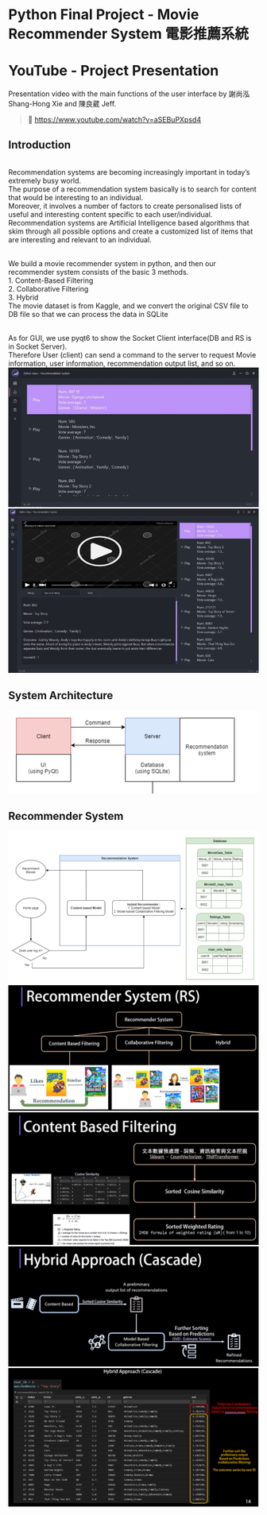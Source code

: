 # Python Final Project - Movie Recommender System 電影推薦系統 #

# YouTube - Project Presentation
Presentation video with the main functions of the user interface by 謝尚泓 Shang-Hong Xie and 陳良葳 Jeff.
> 🔗 https://www.youtube.com/watch?v=aSEBuPXpsd4

## Introduction ##
<br />Recommendation systems are becoming increasingly important in today’s extremely busy world.
<br />The purpose of a recommendation system basically is to search for content that would be interesting to an individual. 
<br />Moreover, it involves a number of factors to create personalised lists of useful and interesting content specific to each user/individual. 
<br />Recommendation systems are Artificial Intelligence based algorithms that skim through all possible options and create a customized list of items that are interesting and relevant to an individual.

<br />We build a movie recommender system in python, and then our recommender system consists of the basic 3 methods.
<br />1. Content-Based Filtering
<br />2. Collaborative Filtering
<br />3. Hybrid
<br />The movie dataset is from Kaggle, and we convert the original CSV file to DB file so that we can process the data in SQLite

<br />As for GUI, we use pyqt6 to show the Socket Client interface(DB and RS is in Socket Server).
<br />Therefore User (client) can send a command to the server to request Movie information, user information, recommendation output list, and so on.
<br /><img src="./readme_Image/GUI_HomePage.jpg"/>
<br /><img src="./readme_Image/GUI_VideoPage.jpg"/>

## System Architecture ##
<img src="./readme_Image/SystemArchitecture.png"/>

## Recommender System ##
<img src="./readme_Image/RecommenderSystem-1.png"/>
<img src="./readme_Image/RecommenderSystem-2.PNG"/>
<img src="./readme_Image/RecommenderSystem-3.PNG"/>
<img src="./readme_Image/RecommenderSystem-4.PNG"/>
<img src="./readme_Image/RecommenderSystem-5.PNG"/>
